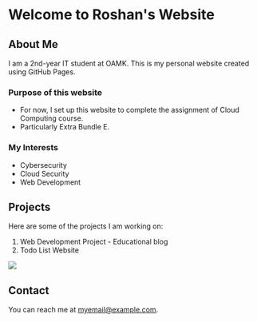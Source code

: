 # Welcome to Roshan's Website

## About Me
I am a 2nd-year IT student at OAMK. This is my personal website created using GitHub Pages.

### Purpose of this website
- For now, I set up this website to complete the assignment of Cloud Computing  course.
- Particularly Extra Bundle E.

### My Interests
- Cybersecurity
- Cloud Security
- Web Development

## Projects
Here are some of the projects I am working on:
1. Web Development  Project - Educational blog
2. Todo List Website


![](https://media.licdn.com/dms/image/v2/D4D03AQFESjCscr26fw/profile-displayphoto-shrink_200_200/profile-displayphoto-shrink_200_200/0/1706205265812?e=2147483647&v=beta&t=6EuQ2lYqETOrzUAsdGvHpdOr_z6aXV7tj217IUfeDho) 
<!-- Add an actual image link -->

## Contact
You can reach me at [myemail@example.com](mailto:t3karo02@students.oamk.fi).